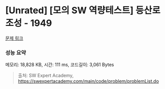 # [Unrated] [모의 SW 역량테스트] 등산로 조성 - 1949 

[문제 링크](https://swexpertacademy.com/main/code/problem/problemDetail.do?contestProbId=AV5PoOKKAPIDFAUq) 

### 성능 요약

메모리: 18,828 KB, 시간: 111 ms, 코드길이: 3,061 Bytes



> 출처: SW Expert Academy, https://swexpertacademy.com/main/code/problem/problemList.do